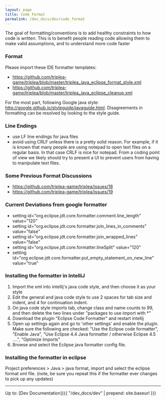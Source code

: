 ```yaml
---
layout: page
title: Code Format
permalink: /dev_docs/dev/code_format
---
```


The goal of formatting/conventions is to add healthy constraints to how code is written. This is to benefit people reading code allowing them to make valid assumptions, and to understand more code faster

### Format
Please import these IDE formatter templates:
- https://github.com/triplea-game/triplea/blob/master/triplea_java_eclipse_format_style.xml
- https://github.com/triplea-game/triplea/blob/master/triplea_java_eclipse_cleanup.xml


For the most part, following Google java style: http://google.github.io/styleguide/javaguide.html. Disagreements in formatting can be resolved by looking to the style guide.


### Line Endings
- use LF line endings for java files
- avoid using CRLF unless there is a pretty solid reason. For example, if it is known that many people are using notepad to open text files on a regular basis. In that case CRLF is nice for notepad. From a coding point of view we likely should try to present a UI to prevent users from having to manipulate text files. 

### Some Previous Format Discussions
- https://github.com/triplea-game/triplea/issues/18
- https://github.com/triplea-game/triplea/issues/19

### Current Deviations from google formatter
- setting id="org.eclipse.jdt.core.formatter.comment.line_length" value="120"
- setting id="org.eclipse.jdt.core.formatter.join_lines_in_comments" value="false"
- setting id="org.eclipse.jdt.core.formatter.join_wrapped_lines" value="false"
- setting id="org.eclipse.jdt.core.formatter.lineSplit" value="120"
- setting id="org.eclipse.jdt.core.formatter.put_empty_statement_on_new_line" value="true"


### Installing the formatter in IntelliJ
1. Import the xml into intellij's java code style, and then choose it as your style
2. Edit the general and java code style to use 2 spaces for tab size and indent, and 4 for continuation indent.
3. On java code style imports tab, change class and name counts to 99, and then delete the two lines under "packages to use import with *"
4. Download the plugin "Eclipse Code Formatter" and restart intellij
5. Open up settings again and go to 'other settings' and enable the plugin. Make sure the following are checked: "Use the Eclipse code formatter", "Enable Java", "Use Eclipse 4.4 Java formatter / otherwise Eclipse 4.5 ....", "Optimize Imports"
6. Browse and select the Eclipse java formatter config file.

### Installing the formatter in eclipse
Project preferences > Java > java format, import and select the eclipse format xml file. (note, be sure you repeat this if the formatter ever changes to pick up any updates)


--------

Up to: [Dev Documentation]({{ "/dev_docs/dev" | prepend: site.baseurl }})
